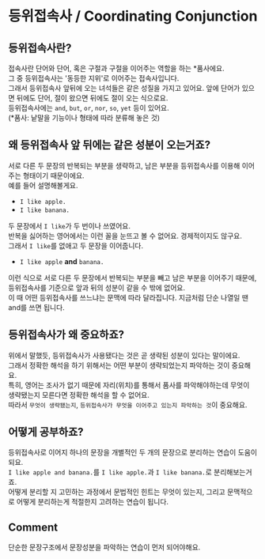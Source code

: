 # 등위접속사 / Coordinating Conjunction
## 등위접속사란?
접속사란 단어와 단어, 혹은 구절과 구절을 이어주는 역할을 하는 *품사에요.<br>
그 중 등위접속사는 '동등한 지위'로 이어주는 접속사입니다.<br>
그래서 등위접속사 앞뒤에 오는 녀석들은 같은 성질을 가지고 있어요. 앞에 단어가 있으면 뒤에도 단어, 절이 왔으면 뒤에도 절이 오는 식으로요.<br>
등위접속사에는 `and`, `but`, `or`, `nor`, `so`, `yet` 등이 있어요.<br>
(*품사: 낱말을 기능이나 형태에 따라 분류해 놓은 것)
## 왜 등위접속사 앞 뒤에는 같은 성분이 오는거죠?
서로 다른 두 문장의 반복되는 부분을 생략하고, 남은 부분을 등위접속사를 이용해 이어주는 형태이기 때문이에요.<br>
예를 들어 설명해볼게요.<br>
- `I like apple.`<br>
- `I like banana.`<br>

두 문장에서 `I like`가 두 번이나 쓰였어요.<br>
반복을 싫어하는 영어에서는 이런 꼴을 눈뜨고 볼 수 없어요. 경제적이지도 않구요.<br>
그래서 `I like`를 없애고 두 문장을 이어줍니다.<br>
- `I like apple` **and** `banana.`<br>

이런 식으로 서로 다른 두 문장에서 반복되는 부분을 빼고 남은 부분을 이어주기 때문에, 등위접속사를 기준으로 앞과 뒤의 성분이 같을 수 밖에 없어요.<br>
이 때 어떤 등위접속사를 쓰느냐는 문맥에 따라 달라집니다. 지금처럼 단순 나열일 땐 and를 쓰면 됩니다.
## 등위접속사가 왜 중요하죠?
위에서 말했듯, 등위접속사가 사용됐다는 것은 곧 생략된 성분이 있다는 말이에요.<br>
그래서 정확한 해석을 하기 위해서는 어떤 부분이 생략되었는지 파악하는 것이 중요해요.<br>
특히, 영어는 조사가 없기 때문에 자리(위치)를 통해서 품사를 파악해야하는데 무엇이 생략됐는지 모른다면 정확한 해석을 할 수 없어요.<br>
따라서 `무엇이 생략됐는지`, `등위접속사가 무엇을 이어주고 있는지 파악하는 것`이 중요해요.
## 어떻게 공부하죠?
등위접속사로 이어지 하나의 문장을 개별적인 두 개의 문장으로 분리하는 연습이 도움이 되요.<br>
`I like apple and banana.`를 `I like apple.`과 `I like banana.`로 분리해보는거죠.<br>
어떻게 분리할 지 고민하는 과정에서 문법적인 힌트는 무엇이 있는지, 그리고 문맥적으로 어떻게 분리하는게 적절한지 고려하는 연습이 됩니다.<br>

## Comment
단순한 문장구조에서 문장성분을 파악하는 연습이 먼저 되어야해요.
